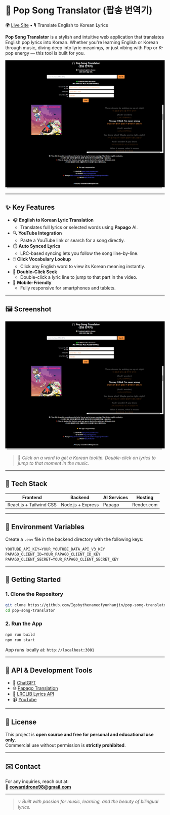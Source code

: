 
# 🎵 Pop Song Translator (팝송 번역기)

🌍 [Live Site](https://pop-song-translator.onrender.com/) • 🎙️ Translate English to Korean Lyrics

**Pop Song Translator** is a stylish and intuitive web application that translates English pop lyrics into Korean. Whether you're learning English or Korean through music, diving deep into lyric meanings, or just vibing with Pop or K-pop energy — this tool is built for you.

![screenshot](image.png)

---

## ✨ Key Features

- 🎧 **English to Korean Lyric Translation**
  - Translates full lyrics or selected words using **Papago**  AI.
- 🔍 **YouTube Integration**
  - Paste a YouTube link or search for a song directly.
- ⏱️ **Auto Synced Lyrics**
  - LRC-based syncing lets you follow the song line-by-line.
- 🖱️ **Click Vocabulary Lookup**
  - Click any English word to view its Korean meaning instantly.
- 🎯 **Double-Click Seek**
  - Double-click a lyric line to jump to that part in the video.
- 📱 **Mobile-Friendly**
  - Fully responsive for smartphones and tablets.

---

## 🖼️ Screenshot

![screenshot](image.png)

> 🧠 *Click on a word to get a Korean tooltip. Double-click on lyrics to jump to that moment in the music.*

---

## 🚀 Tech Stack

| Frontend | Backend | AI Services | Hosting |
|----------|---------|-------------|---------|
| React.js + Tailwind CSS | Node.js + Express | Papago | Render.com |

---

## 🔐 Environment Variables

Create a `.env` file in the backend directory with the following keys:

```env
YOUTUBE_API_KEY=YOUR_YOUTUBE_DATA_API_V3_KEY
PAPAGO_CLIENT_ID=YOUR_PAPAGO_CLIENT_ID_KEY
PAPAGO_CLIENT_SECRET=YOUR_PAPAGO_CLIENT_SECRET_KEY
```

---

## 🔧 Getting Started

### 1. Clone the Repository

```bash
git clone https://github.com/Igobythenameofyunhanjin/pop-song-translator.git
cd pop-song-translator
```

### 2. Run the App

```bash
npm run build
npm run start
```

App runs locally at: `http://localhost:3001`


---

## 📡 API & Development Tools

- 🤖 [ChatGPT](https://chat.openai.com)
- 🌐 [Papago Translation](https://www.ncloud.com/product/aiService/papagoTranslation)
- 🎵 [LRCLIB Lyrics API](https://lrclib.net/)
- 📹 [YouTube](https://www.youtube.com)

---

## 📜 License

This project is **open source and free for personal and educational use only**.  
Commercial use without permission is **strictly prohibited**.

---

## ✉️ Contact

For any inquiries, reach out at:  
📧 **cowarddrone98@gmail.com**

---

> 💡 *Built with passion for music, learning, and the beauty of bilingual lyrics.*

